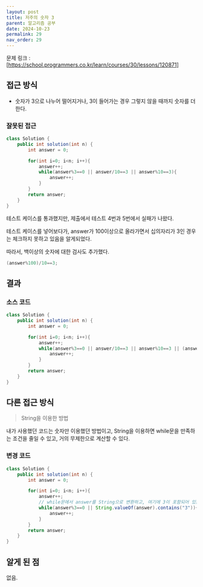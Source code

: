 ```yaml
---
layout: post
title: 저주의 숫자 3
parent: 알고리즘 공부
date: 2024-10-23
permalink: 29
nav_order: 29
---
```


문제 링크 : [https://school.programmers.co.kr/learn/courses/30/lessons/120871]

## 접근 방식

- 숫자가 3으로 나누어 떨어지거나, 3이 들어가는 경우 그렇지 않을 때까지 숫자를 더한다.

### 잘못된 접근

```java
class Solution {
    public int solution(int n) {
        int answer = 0;

        for(int i=0; i<n; i++){
            answer++;
            while(answer%3==0 || answer/10==3 || answer%10==3){
                answer++;
            }
        }
        return answer;
    }
}
```

테스트 케이스를 통과했지만, 제출에서 테스트 4번과 5번에서 실패가 나왔다.

테스트 케이스를 넣어보다가, answer가 100이상으로 올라가면서 십의자리가 3인 경우는 체크하지 못하고 있음을 알게되었다.

따라서, 백이상의 숫자에 대한 검사도 추가했다.

```java
(answer%100)/10==3;
```

## 결과

### 소스 코드

```java
class Solution {
    public int solution(int n) {
        int answer = 0;

        for(int i=0; i<n; i++){
            answer++;
            while(answer%3==0 || answer/10==3 || answer%10==3 || (answer%100)/10==3){
                answer++;
            }
        }
        return answer;
    }
}
```

## 다른 접근 방식

> String을 이용한 방법

내가 사용했던 코드는 숫자만 이용했던 방법이고, String을 이용하면 while문을 만족하는 조건을 줄일 수 있고, 거의 무제한으로 계산할 수 있다.

### 변경 코드

```java
class Solution {
    public int solution(int n) {
        int answer = 0;

        for(int i=0; i<n; i++){
            answer++;
            // while문에서 answer를 String으로 변환하고, 여기에 3이 포함되어 있는지 여부를 판단
            while(answer%3==0 || String.valueOf(answer).contains("3")){
                answer++;
            }
        }
        return answer;
    }
}
```

## 알게 된 점

없음.

[https://school.programmers.co.kr/learn/courses/30/lessons/120871]: https://school.programmers.co.kr/learn/courses/30/lessons/120871

